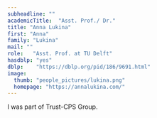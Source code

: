 ```yaml
---
subheadline: ""
academicTitle:  "Asst. Prof./ Dr."
title: "Anna Lukina"
first: "Anna"
family: "Lukina"
mail: ""
role:   "Asst. Prof. at TU Delft"
hasdblp: "yes"
dblp:    "https://dblp.org/pid/186/9691.html"
image:
  thumb: "people_pictures/lukina.png"
  homepage: "https://annalukina.com/"
---
```


<!--more-->

I was part of Trust-CPS Group.
